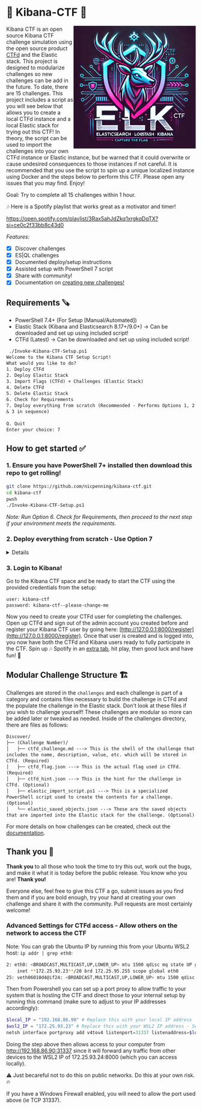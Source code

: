 # 🔎 Kibana-CTF 🚩

<img src="./images/DALLE_Capture_The_Flag_logo.webp" alt="drawing" width="325" align="right"/>

Kibana CTF is an open source Kibana CTF challenge simulation using the open source product [CTFd](https://ctfd.io/) and the Elastic stack. This project is designed to modularize challenges so new challenges can be add in the future. To date, there are 15 challenges. This project includes a script as you will see below that allows you to create a local CTFd instance and a local Elastic stack for trying out this CTF! In theory, the script can be used to import the challenges into your own CTFd instance or Elastic instance, but be warned that it could overwrite or cause undesired consequences to those instances if not careful. It is recommended that you use the script to spin up a unique localized instance using Docker and the steps below to perform this CTF. Please open any issues that you may find. Enjoy!

Goal: Try to complete all 15 challenges within 1 hour.

🎶 Here is a Spotify playlist that works great as a motivator and timer! 

https://open.spotify.com/playlist/3Rax5ahJdZkq1xrgkqDqTX?si=ce0c2f33bb8c43d0

_Features_:
- [x] Discover challenges
- [x] ES|QL challenges
- [x] Documented deploy/setup instructions
- [x] Assisted setup with PowerShell 7 script
- [x] Share with community!
- [x] Documentation on [creating new challenges!](./documentation/Creating%20a%20Challenge.md)

## Requirements 🪚
- PowerShell 7.4+ (For Setup [Manual/Automated])
- Elastic Stack (Kibana and Elasticsearch 8.17+/9.0+) -> Can be downloaded and set up using included script!
- CTFd (Latest) -> Can be downloaded and set up using included script!

```
 ./Invoke-Kibana-CTF-Setup.ps1                                                                                                       
Welcome to the Kibana CTF Setup Script!
What would you like to do?
1. Deploy CTFd
2. Deploy Elastic Stack
3. Import Flags (CTFd) + Challenges (Elastic Stack)
4. Delete CTFd
5. Delete Elastic Stack
6. Check for Requirements
7. Deploy everything from scratch (Recommended - Performs Options 1, 2 & 3 in sequence)

Q. Quit
Enter your choice: 7
```

## How to get started ✅
### 1. Ensure you have PowerShell 7+ installed then download this repo to get rolling!

```bash
git clone https://github.com/nicpenning/kibana-ctf.git
cd kibana-ctf
pwsh
./Invoke-Kibana-CTF-Setup.ps1
```

_Note: Run Option 6. Check for Requirements, then proceed to the next step if your environment meets the requirements._

### 2. Deploy everything from scratch - Use Option 7
   <details>
    a. Once deployed, go to the CTFd instance and navigate through the wizard with default settings (most of these will be overwritten later). Make sure to make note of your admin user/password combination and specify how long you want the CTF to last (this can easily be changed later if needed.)

   ![CTFd First Start Page](./images/image.png)
   ![Step 2 Sample](./images/image-1.png)
   ![Step 3 Sample](./images/image-2.png)
   ![Step 4 Sample](./images/image-4.png)
   ![Step 5 Sample](./images/image-5.png)
   ![Step 6 - Set Start / End Date of Challenge](./images/image-6.png)
   ![Finish!](./images/image-7.png)

    b. Go to settings, create the API Access Token and copy for later since you will not be able to see them after dismissing that pop up window. (No worries if you forget, you can create one later.)

   ![API Access Token](./images/image-8.png)
   ![Navigate to Access Token Page](./images/image-9.png)
   ![Generate Token](./images/image-10.png)
   ![Copy Token for Usage Later](./images/image-11.png)
   </details>
   
### 3. Login to Kibana!
Go to the Kibana CTF space and be ready to start the CTF using the provided credentials from the setup:
```
user: kibana-ctf
password: kibana-ctf--please-change-me
```
Now you need to create your CTFd user for completing the challenges. Open up CTFd and sign out of the admin account you created before and register your Kibana CTF user by going here: [http://127.0.0.1:8000/register](http://127.0.0.1:8000/register). Once that user is created and is logged into, you now have both the CTFd and Kibana users ready to fully participate in the CTF. Spin up 🎶 Spotify in an [extra tab](https://open.spotify.com/playlist/3Rax5ahJdZkq1xrgkqDqTX?si=ce0c2f33bb8c43d0), hit play, then good luck and have fun! 🚀

## Modular Challenge Structure 🏗️
Challenges are stored in the `challenges` and each challenge is part of a category and contains files necessary to build the challenge in CTFd and the populate the challenge in the Elastic stack. Don't look at these files if you wish to challenge yourself! These challenges are modular so more can be added later or tweaked as needed. Inside of the challenges directory, there are files as follows:

```
Discover/
├── (Challenge Number)/
│   ├── ctfd_challenge.md ---> This is the shell of the challenge that includes the name, description, value, etc. which will be stored in CTFd. (Required)
│   ├── ctfd_flag.json ---> This is the actual flag used in CTFd. (Required)
│   ├── ctfd_hint.json ---> This is the hint for the challenge in CTFd. (Optional)
│   ├── elastic_import_script.ps1 ---> This is a specialized PowerShell script used to create the contents for a challenge. (Optional)
│   └── elastic_saved_objects.json ---> These are the saved objects that are imported into the Elastic stack for the challenge. (Optional)
```

For more details on how challenges can be created, check out the [documentation](./documentation/Creating%20a%20Challenge.md).

## Thank you 🙏 
**Thank you** to all those who took the time to try this out, work out the bugs, and make it what it is today before the public release. You know who you are! **Thank you!**

Everyone else, feel free to give this CTF a go, submit issues as you find them and if you are bold enough, try your hand at creating your own challenge and share it with the community. Pull requests are most certainly welcome!

### Advanced Settings for CTFd access - Allow others on the network to access the CTF
Note: You can grab the Ubuntu IP by running this from your Ubuntu WSL2 host: `ip addr | grep eth0`:
```bash
2: eth0: <BROADCAST,MULTICAST,UP,LOWER_UP> mtu 1500 qdisc mq state UP group default qlen 1000
    inet **172.25.93.23**/20 brd 172.25.95.255 scope global eth0
25: veth06010d4@if24: <BROADCAST,MULTICAST,UP,LOWER_UP> mtu 1500 qdisc noqueue master br-765cf15dc8a1 state UP group default
```

Then from Powershell you can set up a port proxy to allow traffic to your system that is hosting the CTF and direct those to your internal setup by running this command (make sure to adjust to your IP addresses accordingly):
```Powershell
$local_IP = "192.168.86.90" # Replace this with your local IP address
$wsl2_IP = "172.25.93.23" # Replace this with your WSL2 IP address - See example above on how to obtain this
netsh interface portproxy add v4tov4 listenport=31337 listenaddress=$local_IP connectport=8000 connectaddress=$wsl2_IP
```
Doing the step above then allows access to your computer from http://192.168.86.90:31337 since it will forward any traffic from other devices to the WSL2 IP of 172.25.93.24:8000 (which you can access locally). 

⚠️ Just becareful not to do this on public networks. Do this at your own risk.🔥

If you have a Windows Firewall enabled, you will need to allow the port used above (ie TCP 31337).

